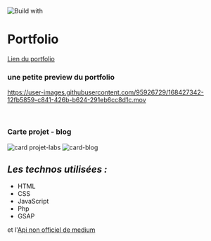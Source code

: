 ![Build with](https://forthebadge.com/images/badges/built-with-love.svg) 
# Portfolio 

[Lien du portfolio](https://derejeg.promo-106.codeur.online/portfolio/)

### une petite preview du portfolio 

https://user-images.githubusercontent.com/95926729/168427342-12fb5859-c841-426b-b624-291eb6cc8d1c.mov

<br>

### Carte projet - blog 
![card projet-labs](https://user-images.githubusercontent.com/95926729/168428616-fbed4846-08e4-406a-9ad3-0e164373fa5a.png) ![card-blog](https://user-images.githubusercontent.com/95926729/168428633-12f034f7-7f25-474c-85a8-c238a1cace34.png)

## ***Les technos utilisées :***

- HTML
- CSS
- JavaScript
- Php
- GSAP

et l'[Api non officiel de medium](https://github.com/david-fernando/medium-posts-api)
